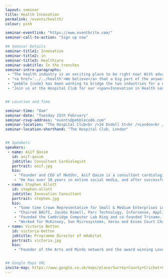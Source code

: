 ```yaml
---
layout: seminar
title: Health Innovation
permalink: /events/health/
colour: pink

seminar-eventlink: "https://www.eventbrite.com/"
seminar-call-to-action: "Sign up now"

## Seminar Details
seminar-title1: Innovation
seminar-title2: in
seminar-title3: Healthcare
seminar-subtitle: In the trenches
seminar-intro-paragraphs:
 - "The health industry is an exciting place to be right now! With advances in personalised medicine and genomics, patient centricity and smart research, innovations are surfacing every day. But how can we continue to achieve innovative solutions for these challenges in the industry in a faster and smarter way?"
 - "<a href='../../health'>We believe</a> that a big part of the answer lies in innovative and open digital solutions, and that digital transformation is imminent - in our view, the UK is at the forefront."
 - "pebble {code} has been working to bridge the two industries for a number of years, providing tech innovations for the health industry. Delivering digital solutions, ranging from competitive intelligence to patient journeys - we are passionate about being part of the conversation."
 - "Join us at the Hospital Club for our <span>Innovation in Health seminar</span>: A roundtable discussion with peer industry leaders. We'll explore how tech innovation can solve pain points in the health industry. With an introductory keynote from <a href='#asif-qasim'>Asif Qasim</a> (CEO & Founder at MedShr), and chaired by <a href='#stephen-allott'>Stephen Allott</a> (pebble {code} Chairman), we are inviting a small number of industry movers and shakers to take part in an informal breakfast discussion to try and uncover the secret sauce to Innovation in Health."


## Location and Time

seminar-time: "8am"
seminar-date: "Tuesday 25th February"
seminar-rsvp-address: "events@pebblecode.com"
seminar-location: "The Hospital Club<br />24 Endell St<br />London<br />WC2H 9HQ"
seminar-location-shorthand: "The Hospital Club, London"


## Speakers
speakers:
 - name: Asif Qasim
   id: asif-qasim
   jobtitle: Consultant Cardiologist
   portrait: asif.jpg
   bio:
    - "Founder and CEO of MedShr, Asif Qasim is a consultant cardiologist and NHS Clinical Director based in London, England."
    - "He has over 10 years in online social media, and after successfully launching a case discussion network for cardiologists, he is now leading the MedShr team to build this global, multi-specialty network for doctors."
 - name: Stephen Allott
   id: stephen-allott
   jobtitle: Innovation Consultant
   portrait: stephen.jpg
   bio:
    - "Some time Crown Representative for Small & Medium Enterprises in the Cabinet Office and UK delegate for the D5."
    - "Chaired BACFI, Jacobs Rimell, Parc Technology, Inforsense, Applied Generics, COE Group Plc, The Red Gate Council of Advisers, Tideway Systems and Trinamo. NXD on Bright Computing, Trampoline and Zeus."
    - "Founded the Cambridge Computer Lab Ring and co-founded Trinamo. President, CFO and main board director of Micromuse Inc. (NASDAQ: MUSE)."
    - "Worked for McKinsey, Sun Microsystems, Xerox and Essex Court Chambers. Graduate of Trinity College Cambridge, Barrister (Gray’s Inn), Member of the Bar Council of England and Wales, City Fellow of Hughes Hall Cambridge University."
 - name: Victoria Betton
   id: victoria-betton
   jobtitle: Programme Director of mHabitat
   portrait: victoria.jpg
   bio:
    - "Founder of the Arts and Minds network and the award winning Love Arts Leeds – the first of its kind in England, exploring the relationship between arts, mental health and wellbeing. Her writing includes various published journal articles, an e-book Social Media in Mental Health Practice, alongside her blog"


## Google Maps URL
invite-map: https://www.google.co.uk/maps/place/Surrey+County+Cricket+Club/@51.483612,-0.11492,15z/data=!4m2!3m1!1s0x0:0xf09a6ef184954e68?sa=X&ved=0CJABEPwSMA1qFQoTCKatle_TlMYCFckj2wodDEYAbw
---
```



